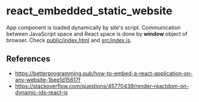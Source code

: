 # react_embedded_static_website

App component is loaded dynamically by site's script.
Communication between JavaScript space and React space is done by **window** object of browser. Check [public/index.html](public/index.html) and [src/index.js](src/index.js).

## References

* https://betterprogramming.pub/how-to-embed-a-react-application-on-any-website-1bee1d15617f
* https://stackoverflow.com/questions/45770439/render-reactdom-on-dynamic-ids-react-js
